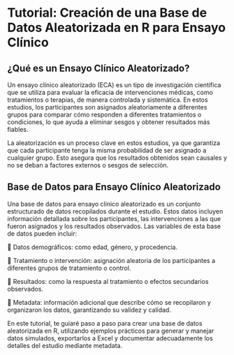 # Tutorial: Creación de una Base de Datos Aleatorizada en R para Ensayo Clínico
## ¿Qué es un Ensayo Clínico Aleatorizado?

Un ensayo clínico aleatorizado (ECA) es un tipo de investigación científica que se utiliza para evaluar la eficacia de intervenciones médicas, como tratamientos o terapias, de manera controlada y sistemática. En estos estudios, los participantes son asignados aleatoriamente a diferentes grupos para comparar cómo responden a diferentes tratamientos o condiciones, lo que ayuda a eliminar sesgos y obtener resultados más fiables.

La aleatorización es un proceso clave en estos estudios, ya que garantiza que cada participante tenga la misma probabilidad de ser asignado a cualquier grupo. Esto asegura que los resultados obtenidos sean causales y no se deban a factores externos o sesgos de selección.

## Base de Datos para Ensayo Clínico Aleatorizado

Una base de datos para ensayo clínico aleatorizado es un conjunto estructurado de datos recopilados durante el estudio. Estos datos incluyen información detallada sobre los participantes, las intervenciones a las que fueron asignados y los resultados observados. Las variables de esta base de datos pueden incluir:

🔹 Datos demográficos: como edad, género, y procedencia. 

🔹 Tratamiento o intervención: asignación aleatoria de los participantes a diferentes grupos de tratamiento o control. 

🔹 Resultados: como la respuesta al tratamiento o efectos secundarios observados. 

🔹 Metadata: información adicional que describe cómo se recopilaron y organizaron los datos, garantizando su validez y calidad.

En este tutorial, te guiaré paso a paso para crear una base de datos aleatorizada en R, utilizando ejemplos prácticos para generar y manejar datos simulados, exportarlos a Excel y documentar adecuadamente los detalles del estudio mediante metadata.
